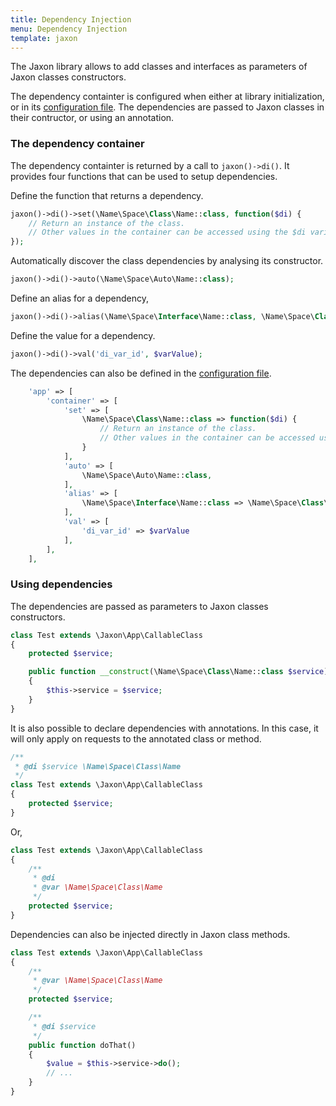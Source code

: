```yaml
---
title: Dependency Injection
menu: Dependency Injection
template: jaxon
---
```


The Jaxon library allows to add classes and interfaces as parameters of Jaxon classes constructors.

The dependency containter is configured when either at library initialization, or in its [configuration file](../bootstrap.html).
The dependencies are passed to Jaxon classes in their contructor, or using an annotation.

### The dependency container

The dependency containter is returned by a call to `jaxon()->di()`.
It provides four functions that can be used to setup dependencies.

Define the function that returns a dependency.

```php
jaxon()->di()->set(\Name\Space\Class\Name::class, function($di) {
    // Return an instance of the class.
    // Other values in the container can be accessed using the $di variable.
});
```

Automatically discover the class dependencies by analysing its constructor.

```php
jaxon()->di()->auto(\Name\Space\Auto\Name::class);
```

Define an alias for a dependency,

```php
jaxon()->di()->alias(\Name\Space\Interface\Name::class, \Name\Space\Class\Name::class);
```

Define the value for a dependency.

```php
jaxon()->di()->val('di_var_id', $varValue);
```

The dependencies can also be defined in the [configuration file](../bootstrap.html).

```php
    'app' => [
        'container' => [
            'set' => [
                \Name\Space\Class\Name::class => function($di) {
                    // Return an instance of the class.
                    // Other values in the container can be accessed using the $di variable.
                }
            ],
            'auto' => [
                \Name\Space\Auto\Name::class,
            ],
            'alias' => [
                \Name\Space\Interface\Name::class => \Name\Space\Class\Name::class
            ],
            'val' => [
                'di_var_id' => $varValue
            ],
        ],
    ],
```

### Using dependencies

The dependencies are passed as parameters to Jaxon classes constructors.

```php
class Test extends \Jaxon\App\CallableClass
{
    protected $service;

    public function __construct(\Name\Space\Class\Name::class $service)
    {
        $this->service = $service;
    }
}
```

It is also possible to declare dependencies with annotations.
In this case, it will only apply on requests to the annotated class or method.

```php
/**
 * @di $service \Name\Space\Class\Name
 */
class Test extends \Jaxon\App\CallableClass
{
    protected $service;
}
```

Or,

```php
class Test extends \Jaxon\App\CallableClass
{
    /**
     * @di
     * @var \Name\Space\Class\Name
     */
    protected $service;
}
```

Dependencies can also be injected directly in Jaxon class methods.

```php
class Test extends \Jaxon\App\CallableClass
{
    /**
     * @var \Name\Space\Class\Name
     */
    protected $service;

    /**
     * @di $service
     */
    public function doThat()
    {
        $value = $this->service->do();
        // ...
    }
}
```
